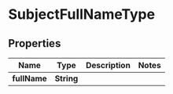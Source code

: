 # SubjectFullNameType

## Properties
Name | Type | Description | Notes
------------ | ------------- | ------------- | -------------
**fullName** | **String** |  | 
